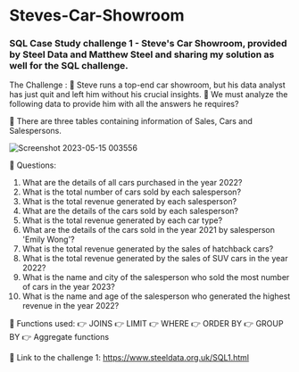 # Steves-Car-Showroom

 ### SQL Case Study challenge 1 - Steve's Car Showroom, provided by Steel Data and Matthew Steel and sharing my solution as well for the SQL challenge.

The Challenge :
🔸 Steve runs a top-end car showroom, but his data analyst has just quit and left him without his crucial insights.
🔸 We must analyze the following data to provide him with all the answers he requires?

🔸 There are three tables containing information of Sales, Cars and Salespersons.

![Screenshot 2023-05-15 003556](https://github.com/suyogyadav404/Steves-Car-Showroom/assets/68646633/05422b24-822a-4eff-ae5b-d35fc21c2bdc)

🔸 Questions:
1. What are the details of all cars purchased in the year 2022?
2. What is the total number of cars sold by each salesperson?
3. What is the total revenue generated by each salesperson?
4. What are the details of the cars sold by each salesperson?
5. What is the total revenue generated by each car type?
6. What are the details of the cars sold in the year 2021 by salesperson 'Emily Wong'?
7. What is the total revenue generated by the sales of hatchback cars?
8. What is the total revenue generated by the sales of SUV cars in the year 2022?
9. What is the name and city of the salesperson who sold the most number of cars in the year 2023?
10. What is the name and age of the salesperson who generated the highest revenue in the year 2022?

🔸 Functions used:
👉 JOINS
👉 LIMIT
👉 WHERE 
👉 ORDER BY
👉 GROUP BY
👉 Aggregate functions

🔸 Link to the challenge 1: https://www.steeldata.org.uk/SQL1.html
